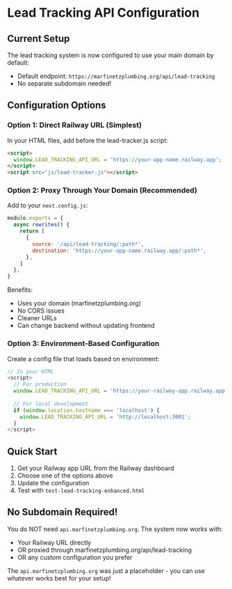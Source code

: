 # Lead Tracking API Configuration

## Current Setup

The lead tracking system is now configured to use your main domain by default:
- Default endpoint: `https://marfinetzplumbing.org/api/lead-tracking`
- No separate subdomain needed!

## Configuration Options

### Option 1: Direct Railway URL (Simplest)
In your HTML files, add before the lead-tracker.js script:
```html
<script>
  window.LEAD_TRACKING_API_URL = 'https://your-app-name.railway.app';
</script>
<script src="js/lead-tracker.js"></script>
```

### Option 2: Proxy Through Your Domain (Recommended)
Add to your `next.config.js`:
```javascript
module.exports = {
  async rewrites() {
    return [
      {
        source: '/api/lead-tracking/:path*',
        destination: 'https://your-app-name.railway.app/:path*',
      },
    ]
  },
}
```

Benefits:
- Uses your domain (marfinetzplumbing.org)
- No CORS issues
- Cleaner URLs
- Can change backend without updating frontend

### Option 3: Environment-Based Configuration
Create a config file that loads based on environment:
```javascript
// In your HTML
<script>
  // For production
  window.LEAD_TRACKING_API_URL = 'https://your-railway-app.railway.app';
  
  // For local development
  if (window.location.hostname === 'localhost') {
    window.LEAD_TRACKING_API_URL = 'http://localhost:3001';
  }
</script>
```

## Quick Start

1. Get your Railway app URL from the Railway dashboard
2. Choose one of the options above
3. Update the configuration
4. Test with `test-lead-tracking-enhanced.html`

## No Subdomain Required!

You do NOT need `api.marfinetzplumbing.org`. The system now works with:
- Your Railway URL directly
- OR proxied through marfinetzplumbing.org/api/lead-tracking
- OR any custom configuration you prefer

The `api.marfinetzplumbing.org` was just a placeholder - you can use whatever works best for your setup!